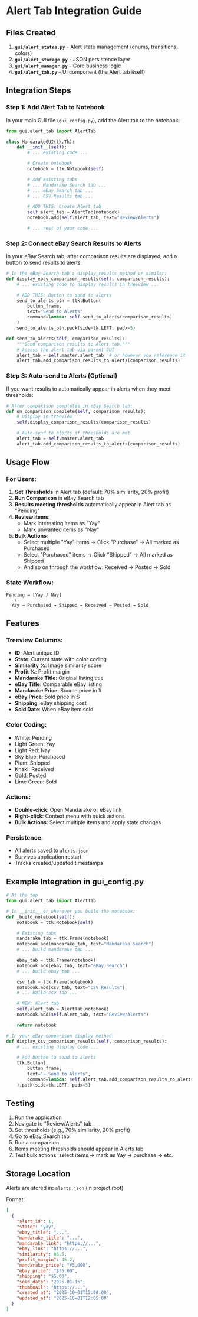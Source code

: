 # Alert Tab Integration Guide

## Files Created

1. **`gui/alert_states.py`** - Alert state management (enums, transitions, colors)
2. **`gui/alert_storage.py`** - JSON persistence layer
3. **`gui/alert_manager.py`** - Core business logic
4. **`gui/alert_tab.py`** - UI component (the Alert tab itself)

## Integration Steps

### Step 1: Add Alert Tab to Notebook

In your main GUI file (`gui_config.py`), add the Alert tab to the notebook:

```python
from gui.alert_tab import AlertTab

class MandarakeGUI(tk.Tk):
    def __init__(self):
        # ... existing code ...

        # Create notebook
        notebook = ttk.Notebook(self)

        # Add existing tabs
        # ... Mandarake Search tab ...
        # ... eBay Search tab ...
        # ... CSV Results tab ...

        # ADD THIS: Create Alert tab
        self.alert_tab = AlertTab(notebook)
        notebook.add(self.alert_tab, text="Review/Alerts")

        # ... rest of your code ...
```

### Step 2: Connect eBay Search Results to Alerts

In your eBay Search tab, after comparison results are displayed, add a button to send results to alerts:

```python
# In the eBay Search tab's display_results method or similar:
def display_ebay_comparison_results(self, comparison_results):
    # ... existing code to display results in treeview ...

    # ADD THIS: Button to send to alerts
    send_to_alerts_btn = ttk.Button(
        button_frame,
        text="Send to Alerts",
        command=lambda: self.send_to_alerts(comparison_results)
    )
    send_to_alerts_btn.pack(side=tk.LEFT, padx=5)

def send_to_alerts(self, comparison_results):
    """Send comparison results to Alert tab."""
    # Access the alert tab via parent GUI
    alert_tab = self.master.alert_tab  # or however you reference it
    alert_tab.add_comparison_results_to_alerts(comparison_results)
```

### Step 3: Auto-send to Alerts (Optional)

If you want results to automatically appear in alerts when they meet thresholds:

```python
# After comparison completes in eBay Search tab:
def on_comparison_complete(self, comparison_results):
    # Display in treeview
    self.display_comparison_results(comparison_results)

    # Auto-send to alerts if thresholds are met
    alert_tab = self.master.alert_tab
    alert_tab.add_comparison_results_to_alerts(comparison_results)
```

## Usage Flow

### For Users:

1. **Set Thresholds** in Alert tab (default: 70% similarity, 20% profit)
2. **Run Comparison** in eBay Search tab
3. **Results meeting thresholds** automatically appear in Alert tab as "Pending"
4. **Review items**:
   - Mark interesting items as "Yay"
   - Mark unwanted items as "Nay"
5. **Bulk Actions**:
   - Select multiple "Yay" items → Click "Purchase" → All marked as Purchased
   - Select "Purchased" items → Click "Shipped" → All marked as Shipped
   - And so on through the workflow: Received → Posted → Sold

### State Workflow:

```
Pending → [Yay / Nay]
   ↓
  Yay → Purchased → Shipped → Received → Posted → Sold
```

## Features

### Treeview Columns:
- **ID**: Alert unique ID
- **State**: Current state with color coding
- **Similarity %**: Image similarity score
- **Profit %**: Profit margin
- **Mandarake Title**: Original listing title
- **eBay Title**: Comparable eBay listing
- **Mandarake Price**: Source price in ¥
- **eBay Price**: Sold price in $
- **Shipping**: eBay shipping cost
- **Sold Date**: When eBay item sold

### Color Coding:
- White: Pending
- Light Green: Yay
- Light Red: Nay
- Sky Blue: Purchased
- Plum: Shipped
- Khaki: Received
- Gold: Posted
- Lime Green: Sold

### Actions:
- **Double-click**: Open Mandarake or eBay link
- **Right-click**: Context menu with quick actions
- **Bulk Actions**: Select multiple items and apply state changes

### Persistence:
- All alerts saved to `alerts.json`
- Survives application restart
- Tracks created/updated timestamps

## Example Integration in gui_config.py

```python
# At the top
from gui.alert_tab import AlertTab

# In __init__ or wherever you build the notebook:
def _build_notebook(self):
    notebook = ttk.Notebook(self)

    # Existing tabs
    mandarake_tab = ttk.Frame(notebook)
    notebook.add(mandarake_tab, text="Mandarake Search")
    # ... build mandarake tab ...

    ebay_tab = ttk.Frame(notebook)
    notebook.add(ebay_tab, text="eBay Search")
    # ... build ebay tab ...

    csv_tab = ttk.Frame(notebook)
    notebook.add(csv_tab, text="CSV Results")
    # ... build csv tab ...

    # NEW: Alert tab
    self.alert_tab = AlertTab(notebook)
    notebook.add(self.alert_tab, text="Review/Alerts")

    return notebook

# In your eBay comparison display method:
def display_csv_comparison_results(self, comparison_results):
    # ... existing display code ...

    # Add button to send to alerts
    ttk.Button(
        button_frame,
        text="→ Send to Alerts",
        command=lambda: self.alert_tab.add_comparison_results_to_alerts(comparison_results)
    ).pack(side=tk.LEFT, padx=5)
```

## Testing

1. Run the application
2. Navigate to "Review/Alerts" tab
3. Set thresholds (e.g., 70% similarity, 20% profit)
4. Go to eBay Search tab
5. Run a comparison
6. Items meeting thresholds should appear in Alerts tab
7. Test bulk actions: select items → mark as Yay → purchase → etc.

## Storage Location

Alerts are stored in: `alerts.json` (in project root)

Format:
```json
[
  {
    "alert_id": 1,
    "state": "yay",
    "ebay_title": "...",
    "mandarake_title": "...",
    "mandarake_link": "https://...",
    "ebay_link": "https://...",
    "similarity": 85.5,
    "profit_margin": 45.2,
    "mandarake_price": "¥3,000",
    "ebay_price": "$35.00",
    "shipping": "$5.00",
    "sold_date": "2025-01-15",
    "thumbnail": "https://...",
    "created_at": "2025-10-01T12:00:00",
    "updated_at": "2025-10-01T12:05:00"
  }
]
```

